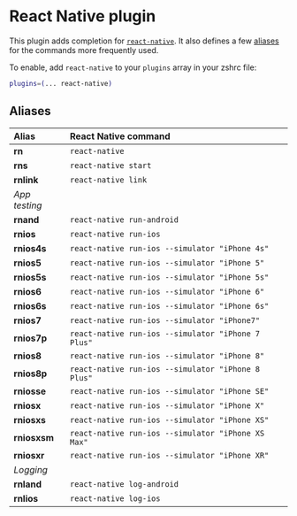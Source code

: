# React Native plugin

This plugin adds completion for [`react-native`](https://facebook.github.io/react-native/).
It also defines a few [aliases](#aliases) for the commands more frequently used.

To enable, add `react-native` to your `plugins` array in your zshrc file:

```zsh
plugins=(... react-native)
```

## Aliases

| Alias         | React Native command                               |
| :------------ | :------------------------------------------------- |
| **rn**        | `react-native`                                     |
| **rns**       | `react-native start`                               |
| **rnlink**    | `react-native link`                                |
| _App testing_ |
| **rnand**     | `react-native run-android`                         |
| **rnios**     | `react-native run-ios`                             |
| **rnios4s**   | `react-native run-ios --simulator "iPhone 4s"`     |
| **rnios5**    | `react-native run-ios --simulator "iPhone 5"`      |
| **rnios5s**   | `react-native run-ios --simulator "iPhone 5s"`     |
| **rnios6**    | `react-native run-ios --simulator "iPhone 6"`      |
| **rnios6s**   | `react-native run-ios --simulator "iPhone 6s"`     |
| **rnios7**    | `react-native run-ios --simulator "iPhone7"`       |
| **rnios7p**   | `react-native run-ios --simulator "iPhone 7 Plus"` |
| **rnios8**    | `react-native run-ios --simulator "iPhone 8"`      |
| **rnios8p**   | `react-native run-ios --simulator "iPhone 8 Plus"` |
| **rniosse**   | `react-native run-ios --simulator "iPhone SE"`     |
| **rniosx**    | `react-native run-ios --simulator "iPhone X"`      |
| **rniosxs**   | `react-native run-ios --simulator "iPhone XS"`     |
| **rniosxsm**  | `react-native run-ios --simulator "iPhone XS Max"` |
| **rniosxr**   | `react-native run-ios --simulator "iPhone XR"`     |
| _Logging_     |
| **rnland**    | `react-native log-android`                         |
| **rnlios**    | `react-native log-ios`                             |
